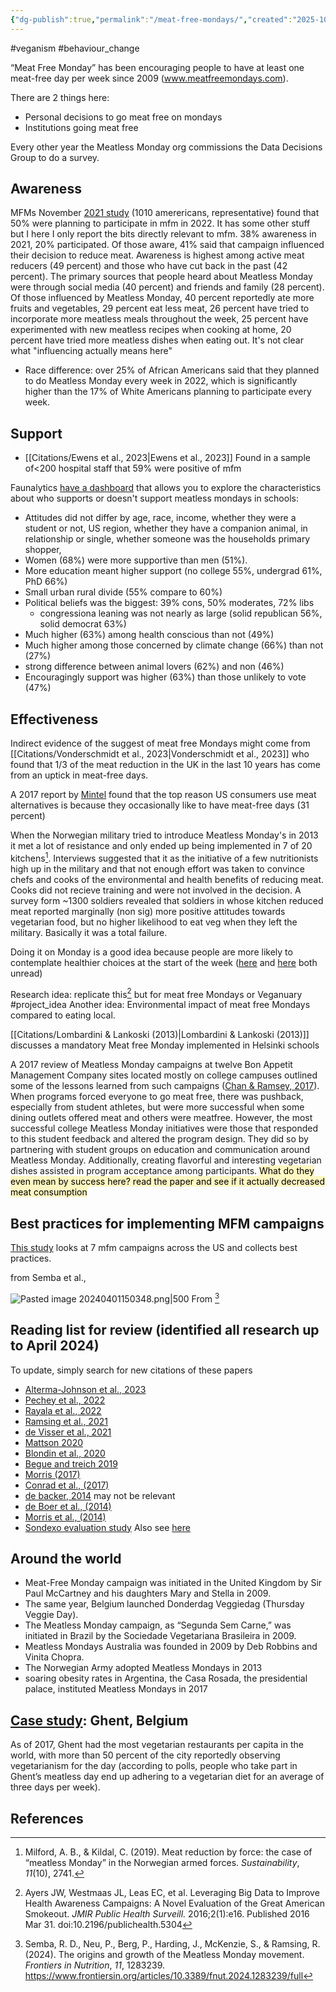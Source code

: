 ```yaml
---
{"dg-publish":true,"permalink":"/meat-free-mondays/","created":"2025-10-23T17:42:43.070+01:00","updated":"2025-10-23T18:06:08.657+01:00"}
---
```


#veganism #behaviour_change 

“Meat Free Monday” has been encouraging people to have at least one meat-free day per week since 2009 (www.meatfreemondays.com).

There are 2 things here:
- Personal decisions to go meat free on mondays
- Institutions going meat free

Every other year the Meatless Monday org commissions the Data Decisions Group to do a survey.
## Awareness
MFMs November [2021 study](https://www.mondaycampaigns.org/meatless-monday/research/nationwide-survey-data) (1010 amerericans, representative) found that 50% were planning to participate in mfm in 2022. It has some other stuff but I here I only report the bits directly relevant to mfm. 38% awareness in 2021, 20% participated. Of those aware, 41% said that campaign influenced their decision to reduce meat. Awareness is highest among active meat reducers (49 percent) and those who have cut back in the past (42 percent). The primary sources that people heard about Meatless Monday were through social media (40 percent) and friends and family (28 percent). Of those influenced by Meatless Monday, 40 percent reportedly ate more fruits and vegetables, 29 percent eat less meat, 26 percent have tried to incorporate more meatless meals throughout the week, 25 percent have experimented with new meatless recipes when cooking at home, 20 percent have tried more meatless dishes when eating out. It's not clear what "influencing actually means here"
- Race difference: over 25% of African Americans said that they planned to do Meatless Monday every week in 2022, which is significantly higher than the 17% of White Americans planning to participate every week.
## Support
- [[Citations/Ewens et al., 2023\|Ewens et al., 2023]] Found in a sample of<200 hospital staff that 59% were positive of mfm

Faunalytics [have a dashboard](https://faunalytics.shinyapps.io/comparing-pro-animal-openness/) that allows you to explore the characteristics about who supports or doesn't support meatless mondays in schools:
- Attitudes did not differ by age, race, income, whether they were a student or not, US region, whether they have a companion animal, in relationship or single, whether someone was the households primary shopper, 
- Women (68%) were more supportive than men (51%). 
- More education meant higher support (no college 55%, undergrad 61%, PhD 66%)
- Small urban rural divide (55% compare to 60%)
- Political beliefs was the biggest: 39% cons, 50% moderates, 72% libs
	- congressiona leaning was not nearly as large (solid republican 56%, solid democrat 63%)
- Much higher (63%) among health conscious than not (49%)
- Much higher among those concerned by climate change (66%) than not (27%)
- strong difference between animal lovers (62%) and non (46%)
- Encouragingly support was higher (63%) than those unlikely to vote (47%)

## Effectiveness
Indirect evidence of the suggest of meat free Mondays might come from [[Citations/Vonderschmidt et al., 2023\|Vonderschmidt et al., 2023]] who found that 1/3 of the meat reduction in the UK in the last 10 years has come from an uptick in meat-free days.

A 2017 report by [Mintel](https://faunalytics.org/the-johns-hopkins-center-for-a-livable-future-sodexo-meatless-monday-survey-results/) found that the top reason US consumers use meat alternatives is because they occasionally like to have meat-free days (31 percent)

When the Norwegian military tried to introduce Meatless Monday's in 2013 it met a lot of resistance and only ended up being implemented in 7 of 20 kitchens[^1]. Interviews suggested that it as the initiative of a few nutritionists high up in the military and that not enough effort was taken to convince chefs and cooks of the environmental and health benefits of reducing meat. Cooks did not recieve training and were not involved in the decision. A survey form ~1300 soldiers revealed that soldiers in whose kitchen reduced meat reported marginally (non sig) more positive attitudes towards vegetarian food, but no higher likelihood to eat veg when they left the military. Basically it was a total failure.

Doing it on Monday is a good idea because people are more likely to contemplate healthier choices at the start of the week ([here](https://jamanetwork.com/journals/jamainternalmedicine/article-abstract/1761921) and [here](https://www.sciencedirect.com/science/article/abs/pii/S0749379714000993) both unread)

Research idea: replicate this[^2] but for meat free Mondays or Veganuary #project_idea
Another idea: Environmental impact of meat free Mondays compared to eating local.

[[Citations/Lombardini & Lankoski (2013)\|Lombardini & Lankoski (2013)]] discusses a mandatory Meat free Monday implemented in Helsinki schools

A 2017 review of Meatless Monday campaigns at twelve Bon Appetit Management Company sites located mostly on college campuses outlined some of the lessons learned from such campaigns ([Chan & Ramsey, 2017](https://faseb.onlinelibrary.wiley.com/doi/10.1096/fasebj.31.1_supplement.651.5)). When programs forced everyone to go meat free, there was pushback, especially from student athletes, but were more successful when some dining outlets offered meat and others were meatfree. However, the most successful college Meatless Monday initiatives were those that responded to this student feedback and altered the program design. They did so by partnering with student groups on education and communication around Meatless Monday. Additionally, creating flavorful and interesting vegetarian dishes assisted in program acceptance among participants. <mark style="background: #FFF3A3A6;">What do they even mean by success here? read the paper and see if it actually decreased meat consumption</mark>
## Best practices for implementing MFM campaigns
[This study](https://keep.lib.asu.edu/system/files/c160/20220603-meatless-mondays-capstone-for-website_0.pdf) looks at 7 mfm campaigns across the US and collects best practices.

from Semba et al.,

![Pasted image 20240401150348.png|500](/img/user/Pasted%20image%2020240401150348.png) From [^3]
## Reading list for review (identified all research up to April 2024)
To update, simply search for new citations of these papers
- [Alterma-Johnson et al., 2023](https://doi-org.eux.idm.oclc.org/10.1016/j.jneb.2023.05.152)
- [Pechey et al., 2022](https://ijbnpa.biomedcentral.com/articles/10.1186/s12966-021-01239-z#Sec2)
- [Rayala et al., 2022](https://www.semanticscholar.org/reader/9987d400ec00c564678fe3a15271950016a21073)
- [Ramsing et al., 2021](https://www.foodsystemsjournal.org/index.php/fsj/article/view/934)
- [de Visser et al., 2021](https://doi-org.eux.idm.oclc.org/10.1016/j.appet.2021.105463)
- [Mattson 2020](https://www.semanticscholar.org/paper/Analyzing-the-Effectiveness-of-a-Meatless-Monday-on-Mattson/04c48a9ef908676a49c5cc82e43fe48d627d76fc)
- [Blondin et al., 2020](https://www.semanticscholar.org/paper/Meatless-Monday-National-School-Meal-Program-Impact-Blondin-Cash/a331d17aa74fad339226c5634ec7ea8ef5fc6304)
- [Begue and treich 2019](https://www.semanticscholar.org/paper/Immediate-and-15-Week-Correlates-of-Individual-to-a-B%C3%A8gue-Treich/2f0c16d908fdbd08910a2ef9ba49b5fd86e5bd43)
- [Morris (2017)](https://onlinelibrary.wiley.com/doi/abs/10.1111/soru.12163?_gl=1*16nrjit*_gcl_au*MTkwNDIyMzQ0My4xNzA3MDg4OTQ0)
- [Conrad et al., (2017)](https://typeset.io/papers/diet-quality-on-meatless-days-national-health-and-nutrition-417l5dn7v9)
- [de backer, 2014](https://www.tandfonline.com/doi/abs/10.1080/03670244.2014.896797) may not be relevant
- [de Boer et al., (2014)](https://doi-org.eux.idm.oclc.org/10.1016/j.appet.2014.02.002)
- [Morris et al., (2014)](https://www.ijsaf.org/index.php/ijsaf/article/view/148)
- [Sondexo evaluation study](https://clf.jhsph.edu/sites/default/files/2019-05/Sodexo-meatless-monday-survey-results.pdf) Also see [here](https://faunalytics.org/the-johns-hopkins-center-for-a-livable-future-sodexo-meatless-monday-survey-results/)

## Around the world
- Meat-Free Monday campaign was initiated in the United Kingdom by Sir Paul McCartney and his daughters Mary and Stella in 2009. 
- The same year, Belgium launched Donderdag Veggiedag (Thursday Veggie Day).
- The Meatless Monday campaign, as “Segunda Sem Carne,” was initiated in Brazil by the Sociedade Vegetariana Brasileira in 2009.
- Meatless Mondays Australia was founded in 2009 by Deb Robbins and Vinita Chopra.
- The Norwegian Army adopted Meatless Mondays in 2013
- soaring obesity rates in Argentina, the Casa Rosada, the presidential palace, instituted Meatless Mondays in 2017
## [Case study](https://www.mic.com/articles/185650/how-the-meat-loving-city-of-ghent-became-the-veggie-capital-of-europe): Ghent, Belgium
As of 2017, Ghent had the most vegetarian restaurants per capita in the world, with more than 50 percent of the city reportedly observing vegetarianism for the day (according to polls, people who take part in Ghent’s meatless day end up adhering to a vegetarian diet for an average of three days per week).

## References
[^1]: Milford, A. B., & Kildal, C. (2019). Meat reduction by force: the case of “meatless Monday” in the Norwegian armed forces. _Sustainability_, _11_(10), 2741.
[^2]: Ayers JW, Westmaas JL, Leas EC, et al. Leveraging Big Data to Improve Health Awareness Campaigns: A Novel Evaluation of the Great American Smokeout. _JMIR Public Health Surveill._ 2016;2(1):e16. Published 2016 Mar 31. doi:10.2196/publichealth.5304
[^3]: Semba, R. D., Neu, P., Berg, P., Harding, J., McKenzie, S., & Ramsing, R. (2024). The origins and growth of the Meatless Monday movement. _Frontiers in Nutrition_, _11_, 1283239. https://www.frontiersin.org/articles/10.3389/fnut.2024.1283239/full